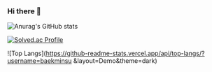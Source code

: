 ### Hi there 👋  

![Anurag's GitHub stats](https://github-readme-stats.vercel.app/api?username=baekminsu&show_icons=true&theme=radical)

[![Solved.ac Profile](http://mazassumnida.wtf/api/generate_badge?boj=baekminsoo95)](https://solved.ac/baekminsoo95)

![Top Langs](https://github-readme-stats.vercel.app/api/top-langs/?username=baekminsu &layout=Demo&theme=dark)
